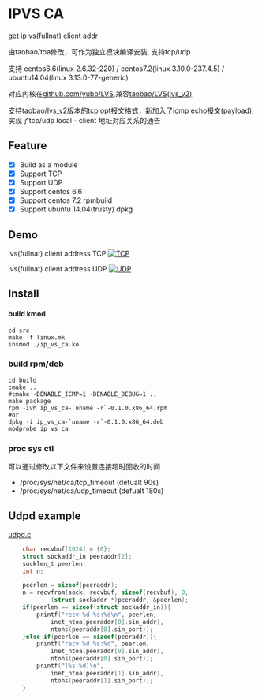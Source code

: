 # IPVS CA

get ip vs(fullnat) client addr 

由taobao/toa修改，可作为独立模块编译安装, 支持tcp/udp

支持 centos6.6(linux 2.6.32-220) / centos7.2(linux 3.10.0-237.4.5) / ubuntu14.04(linux 3.13.0-77-generic)

对应内核在[github.com/yubo/LVS](https://github.com/yubo/LVS/tree/lvs_v2),兼容[taobao/LVS(lvs_v2)](https://github.com/alibaba/LVS/tree/lvs_v2)

支持taobao/lvs_v2版本的tcp opt报文格式，新加入了icmp echo报文(payload),实现了tcp/udp local - client 地址对应关系的通告

## Feature
  - [x] Build as a module
  - [x] Support TCP
  - [x] Support UDP
  - [x] Support centos 6.6
  - [x] Support centos 7.2 rpmbuild
  - [x] Support ubuntu 14.04(trusty) dpkg

## Demo

lvs(fullnat) client address TCP
[![TCP](https://asciinema.org/a/7e1qyj3ovn8yfe6a3srfcj104.png)](https://asciinema.org/a/7e1qyj3ovn8yfe6a3srfcj104?autoplay=1)

lvs(fullnat) client address UDP
[![UDP](https://asciinema.org/a/c0q9u1jhr367qay237azaep5e.png)](https://asciinema.org/a/c0q9u1jhr367qay237azaep5e?autoplay=1)

## Install

#### build kmod
```shell
cd src
make -f linux.mk
insmod ./ip_vs_ca.ko
```

### build rpm/deb 
```shell
cd build
cmake ..
#cmake -DENABLE_ICMP=1 -DENABLE_DEBUG=1 ..
make package
rpm -ivh ip_vs_ca-`uname -r`-0.1.0.x86_64.rpm
#or
dpkg -i ip_vs_ca-`uname -r`-0.1.0.x86_64.deb
modprobe ip_vs_ca
```

### proc sys ctl
可以通过修改以下文件来设置连接超时回收的时间
   - /proc/sys/net/ca/tcp_timeout (defualt 90s)
   - /proc/sys/net/ca/udp_timeout (defualt 180s)

## Udpd example

[udpd.c](udpd.c)

```c
	char recvbuf[1024] = {0};
	struct sockaddr_in peeraddr[2];
	socklen_t peerlen;
	int n;

	peerlen = sizeof(peeraddr);
	n = recvfrom(sock, recvbuf, sizeof(recvbuf), 0,
			(struct sockaddr *)peeraddr, &peerlen);
	if(peerlen == sizeof(struct sockaddr_in)){
		printf("recv %d %s:%d\n", peerlen,
			inet_ntoa(peeraddr[0].sin_addr),
			ntohs(peeraddr[0].sin_port));
	}else if(peerlen == sizeof(peeraddr)){
		printf("recv %d %s:%d", peerlen,
			inet_ntoa(peeraddr[0].sin_addr),
			ntohs(peeraddr[0].sin_port));
		printf("(%s:%d)\n",
			inet_ntoa(peeraddr[1].sin_addr),
			ntohs(peeraddr[1].sin_port));
	}
```
